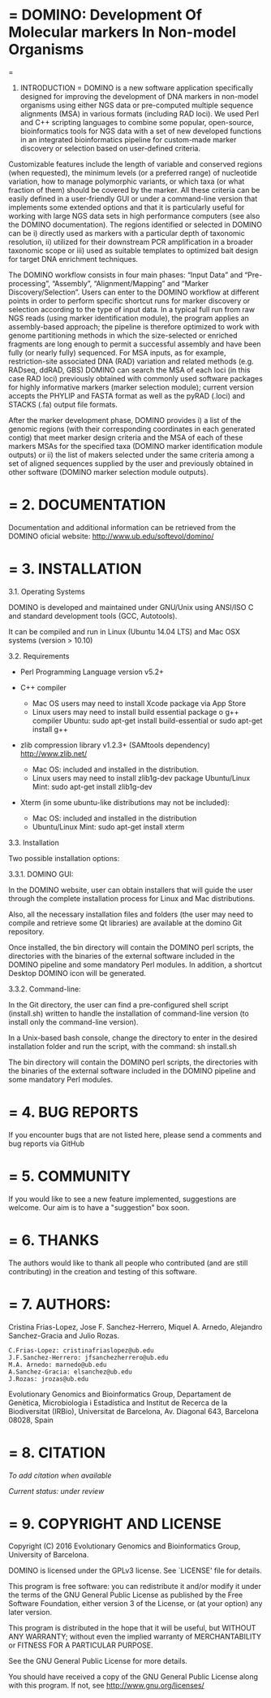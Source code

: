 =
DOMINO: Development Of Molecular markers In Non-model Organisms 
=

=
1. INTRODUCTION
=
DOMINO is a new software application specifically designed for improving the development of DNA markers in non-model organisms using either NGS data or pre-computed multiple sequence alignments (MSA) in various formats (including RAD loci). We used Perl and C++ scripting languages to combine some popular, open-source, bioinformatics tools for NGS data with a set of new developed functions in an integrated bioinformatics pipeline for custom-made marker discovery or selection based on user-defined criteria. 

Customizable features include the length of variable and conserved regions (when requested), the minimum levels (or a preferred range) of nucleotide variation, how to manage polymorphic variants, or which taxa (or what fraction of them) should be covered by the marker. All these criteria can be easily defined in a user-friendly GUI or under a command-line version that implements some extended options and that it is particularly useful for working with large NGS data sets in high performance computers (see also the DOMINO documentation). The regions identified or selected in DOMINO can be i) directly used as markers with a particular depth of taxonomic resolution, ii) utilized for their downstream PCR amplification in a broader taxonomic scope or iii) used as suitable templates to optimized bait design for target DNA enrichment techniques.

The DOMINO workflow consists in four main phases: “Input Data” and “Pre-processing”, “Assembly”, “Alignment/Mapping” and “Marker Discovery/Selection”. Users can enter to the DOMINO workflow at different points in order to perform specific shortcut runs for marker discovery or selection according to the type of input data. In a typical full run from raw NGS reads (using marker identification module), the program applies an assembly-based approach; the pipeline is therefore optimized to work with genome partitioning methods in which the size-selected or enriched fragments are long enough to permit a successful assembly and have been fully (or nearly fully) sequenced. For MSA inputs, as for example, restriction-site associated DNA (RAD) variation and related methods (e.g. RADseq, ddRAD, GBS) DOMINO can search the MSA of each loci (in this case RAD loci) previously obtained with commonly used software packages for highly informative markers (marker selection module); current version accepts the PHYLIP and FASTA format as well as the pyRAD (.loci) and STACKS (.fa) output file formats. 

After the marker development phase, DOMINO provides i) a list of the genomic regions (with their corresponding coordinates in each generated contig) that meet marker design criteria and the MSA of each of these markers MSAs for the specified taxa (DOMINO marker identification module outputs) or ii) the list of makers selected under the same criteria among a set of aligned sequences supplied by the user and previously obtained in other software (DOMINO marker selection module outputs). 

=
2. DOCUMENTATION
=
Documentation and additional information can be retrieved from the DOMINO oficial website: http://www.ub.edu/softevol/domino/

=
3. INSTALLATION
=
3.1. Operating Systems

DOMINO is developed and maintained under GNU/Unix using ANSI/ISO C and standard development tools (GCC, Autotools).

It can be compiled and run in Linux (Ubuntu 14.04 LTS) and Mac OSX systems (version > 10.10)

3.2. Requirements

- Perl Programming Language version v5.2+

- C++ compiler
	+ Mac OS users may need to install Xcode package via App Store
	+ Linux users may need to install build essential package o g++ compiler
		Ubuntu:
			sudo apt-get install build-essential 
			or 
			sudo apt-get install g++

- zlib compression library v1.2.3+ (SAMtools dependency) <http://www.zlib.net/>
	+ Mac OS: included and installed in the distribution.
	+ Linux users may need to install zlib1g-dev package
		Ubuntu/Linux Mint: sudo apt-get install zlib1g-dev
			
- Xterm (in some ubuntu-like distributions may not be included):
	+ Mac OS: included and installed in the distribution
	+ Ubuntu/Linux Mint: sudo apt-get install xterm


3.3. Installation

Two possible installation options:

3.3.1. DOMINO GUI:

In the DOMINO website, user can obtain installers that will guide the user through the complete installation process for Linux and Mac distributions.

Also, all the necessary installation files and folders (the user may need to compile and retrieve some Qt libraries) are available at the domino Git repository.

Once installed, the bin directory will contain the DOMINO perl scripts, the directories with the binaries of the external software included in the DOMINO pipeline and some mandatory Perl modules. In addition, a shortcut Desktop DOMINO icon will be generated.

3.3.2. Command-line:

In the Git directory, the user can find a pre-configured shell script (install.sh) written to handle the installation of command-line version (to install only the command-line version).

In a Unix-based bash console, change the directory to enter in the desired installation folder and run the script, with the command: sh install.sh

The bin directory will contain the DOMINO perl scripts, the directories with the binaries of the external software included in the DOMINO pipeline and some mandatory Perl modules.

=
4. BUG REPORTS
=

If you encounter bugs that are not listed here, please send a comments and bug reports via GitHub


=
5. COMMUNITY
=

If you would like to see a new feature implemented, suggestions are welcome. Our aim is to have a "suggestion" box soon.

=
6. THANKS
=

The authors would like to thank all people who contributed (and are still contributing) in the creation and testing of this software. 

=
7. AUTHORS:
=
Cristina Frias-Lopez, Jose F. Sanchez-Herrero, Miquel A. Arnedo, Alejandro Sanchez-Gracia and Julio Rozas.
  	
   	C.Frias-Lopez: cristinafriaslopez@ub.edu
   	J.F.Sanchez-Herrero: jfsanchezherrero@ub.edu
	M.A. Arnedo: marnedo@ub.edu
	A.Sanchez-Gracia: elsanchez@ub.edu
   	J.Rozas: jrozas@ub.edu 
	
Evolutionary Genomics and Bioinformatics Group, Departament de Genètica, Microbiologia i Estadística and Institut de Recerca de la Biodiversitat (IRBio), Universitat de Barcelona, Av. Diagonal 643, Barcelona 08028, Spain

=
8. CITATION
=
*To add citation when available*

*Current status: under review*


=
9. COPYRIGHT AND LICENSE
=
Copyright (C) 2016 Evolutionary Genomics and Bioinformatics Group, University of Barcelona.

DOMINO is licensed under the GPLv3 license.  See `LICENSE' file for details. 

This program is free software: you can redistribute it and/or modify it under the terms of the GNU General Public License as published by the Free Software Foundation, either version 3 of the License, or (at your option) any later version.

This program is distributed in the hope that it will be useful, but WITHOUT ANY WARRANTY; without even the implied warranty of MERCHANTABILITY or FITNESS FOR A PARTICULAR PURPOSE.  

See the GNU General Public License for more details.

You should have received a copy of the GNU General Public License along with this program.  If not, see <http://www.gnu.org/licenses/>
